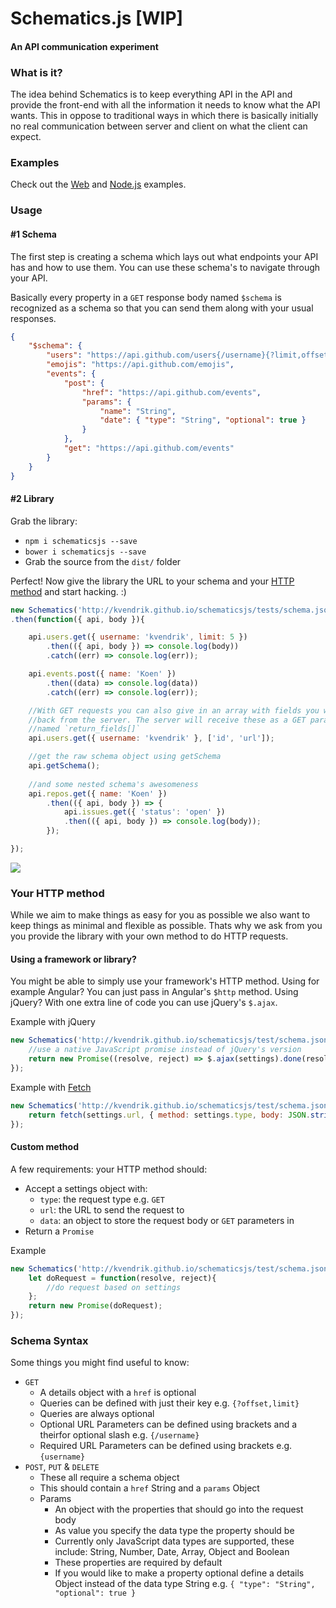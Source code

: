 Schematics.js [WIP]
===================
#### An API communication experiment

### What is it?
The idea behind Schematics is to keep everything API in the API and provide the front-end with all the information it needs to know what the API wants. This in oppose to traditional ways in which there is basically initially no real communication between server and client on what the client can expect.

### Examples
Check out the [Web](https://github.com/kvendrik/schematicsjs/blob/gh-pages/tests/web/index.html) and [Node.js](https://github.com/kvendrik/schematicsjs/blob/feature/package-managers-support/tests/node/index.js) examples.

### Usage

#### #1 Schema
The first step is creating a schema which lays out what endpoints your API has and how to use them. You can use these schema's to navigate through your API. 

Basically every property in a `GET` response body named `$schema` is recognized as a schema so that you can send them along with your usual responses.
```json
{
    "$schema": {
        "users": "https://api.github.com/users{/username}{?limit,offset}",
        "emojis": "https://api.github.com/emojis",
        "events": {
            "post": {
                "href": "https://api.github.com/events",
                "params": {
                    "name": "String",
                    "date": { "type": "String", "optional": true }
                }
            },
            "get": "https://api.github.com/events"
        }
    }
}
```

#### #2 Library
Grab the library:
* `npm i schematicsjs --save`
* `bower i schematicsjs --save`
* Grab the source from the `dist/` folder

Perfect! Now give the library the URL to your schema and your [HTTP method](#your-http-method) and start hacking. :)
```javascript
new Schematics('http://kvendrik.github.io/schematicsjs/tests/schema.json', httpMethod)
.then(function({ api, body }){

    api.users.get({ username: 'kvendrik', limit: 5 })
        .then(({ api, body }) => console.log(body))
        .catch((err) => console.log(err));

    api.events.post({ name: 'Koen' })
        .then((data) => console.log(data))
        .catch((err) => console.log(err));

    //With GET requests you can also give in an array with fields you want 
    //back from the server. The server will receive these as a GET parameter 
    //named `return_fields[]`
    api.users.get({ username: 'kvendrik' }, ['id', 'url']);

    //get the raw schema object using getSchema
    api.getSchema();
    
    //and some nested schema's awesomeness
    api.repos.get({ name: 'Koen' })
        .then(({ api, body }) => {
            api.issues.get({ 'status': 'open' })
            .then(({ api, body }) => console.log(body));
        });

});
```

![](http://i.giphy.com/TlQHWni5OwcCs.gif)

### Your HTTP method
While we aim to make things as easy for you as possible we also want to keep things as minimal and flexible as possible. Thats why we ask from you you provide the library with your own method to do HTTP requests.

#### Using a framework or library?
You might be able to simply use your framework's HTTP method. Using for example Angular? You can just pass in Angular's `$http` method. Using jQuery? With one extra line of code you can use jQuery's `$.ajax`.

Example with jQuery
```javascript
new Schematics('http://kvendrik.github.io/schematicsjs/test/schema.json', function(settings){
    //use a native JavaScript promise instead of jQuery's version
    return new Promise((resolve, reject) => $.ajax(settings).done(resolve).fail(reject));
});
```

Example with [Fetch](https://github.com/github/fetch)
```javascript
new Schematics('http://kvendrik.github.io/schematicsjs/test/schema.json', function(settings){
    return fetch(settings.url, { method: settings.type, body: JSON.stringify(settings.data) })
});
```

#### Custom method
A few requirements: your HTTP method should:
* Accept a settings object with:
    * `type`: the request type e.g. `GET`
    * `url`: the URL to send the request to
    * `data`: an object to store the request body or `GET` parameters in
* Return a `Promise`

Example
```javascript
new Schematics('http://kvendrik.github.io/schematicsjs/test/schema.json', function(settings){
    let doRequest = function(resolve, reject){
        //do request based on settings
    };
    return new Promise(doRequest);
});
```

### Schema Syntax
Some things you might find useful to know:

* `GET`
    * A details object with a `href` is optional
    * Queries can be defined with just their key e.g. `{?offset,limit}`
    * Queries are always optional
    * Optional URL Parameters can be defined using brackets and a theirfor optional slash e.g. `{/username}`
    * Required URL Parameters can be defined using brackets e.g. `{username}`
* `POST`, `PUT` & `DELETE`
    * These all require a schema object
    * This should contain a `href` String and a `params` Object
    * Params
        * An object with the properties that should go into the request body
        * As value you specify the data type the property should be
        * Currently only JavaScript data types are supported, these include: String, Number, Date, Array, Object and Boolean
        * These properties are required by default
        * If you would like to make a property optional define a details Object instead of the data type String e.g. `{ "type": "String", "optional": true }`
